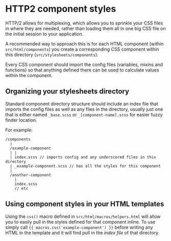 # HTTP2 component styles

HTTP/2 allows for multiplexing, which allows you to sprinkle your CSS files in where they are needed, rather than loading them all in one big CSS file on the initial session to your application.

A recommended way to approach this is for each HTML component (within `src/html/components`) you create a corresponding CSS component within this directory (`src/stylesheets/components`).

Every CSS component should import the config files (variables, mixins and functions) so that anything defined there can be used to calculate values within the component.

## Organizing your stylesheets directory
Standard component directory structure should include an index file that imports the config files as well as any files in the directory, usually just one that is either named `_base.scss` or `_[component-name].scss` for easier fuzzy finder location.

For example:

```
/components
  |
  /example-component
  | |
  | index.scss // imports config and any underscored files in this directory
  | _example-component.scss // has all the styles for this component
  |
  /another-component
    |
    index.scss
    // etc
```

## Using component styles in your HTML templates
Using the `css()` macro defined in `src/html/macros/helpers.html` will allow you to easily pull in the styles defined for that component inline. To use simply call `{{ macros.css('example-component') }}` before writing any HTML in the template and it will find pull in the *index file* of that directory.
